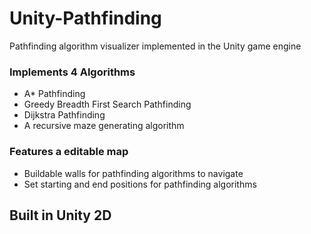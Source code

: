 # Unity-Pathfinding
Pathfinding algorithm visualizer implemented in the Unity game engine

### Implements 4 Algorithms
- A* Pathfinding
- Greedy Breadth First Search Pathfinding
- Dijkstra Pathfinding
- A recursive maze generating algorithm

### Features a editable map
- Buildable walls for pathfinding algorithms to navigate
- Set starting and end positions for pathfinding algorithms

## Built in Unity 2D
